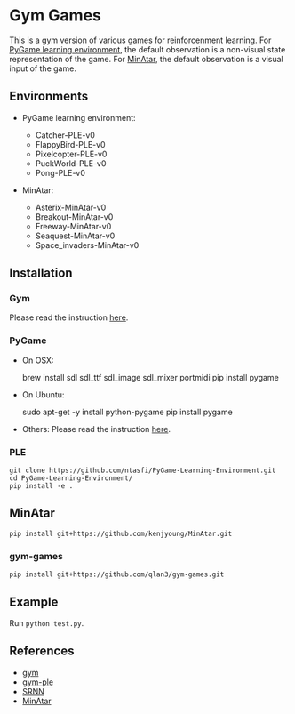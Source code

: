 # Gym Games
This is a gym version of various games for reinforcenment learning. For [PyGame learning environment](https://pygame-learning-environment.readthedocs.io/en/latest/user/games.html), the default observation is a non-visual state representation of the game. For [MinAtar](https://github.com/kenjyoung/MinAtar), the default observation is a visual input of the game.

## Environments

- PyGame learning environment:
  - Catcher-PLE-v0
  - FlappyBird-PLE-v0
  - Pixelcopter-PLE-v0
  - PuckWorld-PLE-v0
  - Pong-PLE-v0

- MinAtar:
  - Asterix-MinAtar-v0
  - Breakout-MinAtar-v0
  - Freeway-MinAtar-v0
  - Seaquest-MinAtar-v0
  - Space_invaders-MinAtar-v0

## Installation

### Gym

Please read the instruction [here](https://github.com/openai/gym).

### PyGame

- On OSX:

    brew install sdl sdl_ttf sdl_image sdl_mixer portmidi
    pip install pygame

- On Ubuntu:

    sudo apt-get -y install python-pygame
    pip install pygame

- Others: Please read the instruction [here](http://www.pygame.org/wiki/GettingStarted#Pygame%20Installation).

### PLE

    git clone https://github.com/ntasfi/PyGame-Learning-Environment.git
    cd PyGame-Learning-Environment/
    pip install -e .

## MinAtar

    pip install git+https://github.com/kenjyoung/MinAtar.git

### gym-games

    pip install git+https://github.com/qlan3/gym-games.git

## Example
Run ``python test.py``.

## References
- [gym](https://github.com/openai/gym/tree/master/)
- [gym-ple](https://github.com/lusob/gym-ple)
- [SRNN](https://github.com/VincentLiu3/SRNN)
- [MinAtar](https://github.com/kenjyoung/MinAtar)